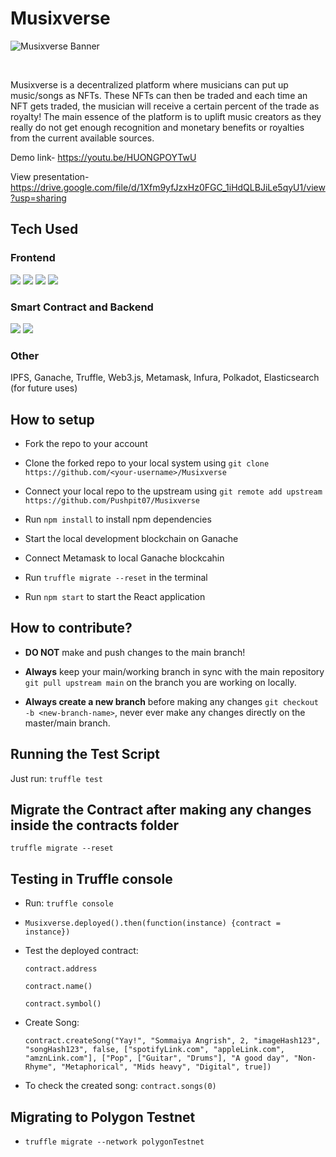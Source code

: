# Musixverse
![Musixverse Banner](https://user-images.githubusercontent.com/53931942/139572591-37cf0074-93f0-4612-9d1f-60b7ce35610f.PNG)

<br/>

Musixverse is a decentralized platform where musicians can put up music/songs as NFTs. These NFTs can then be traded and each time an NFT gets traded, the musician will receive a certain percent of the trade as royalty! The main essence of the platform is to uplift music creators as they really do not get enough recognition and monetary benefits or royalties from the current available sources.

Demo link- https://youtu.be/HUONGPOYTwU

View presentation- https://drive.google.com/file/d/1Xfm9yfJzxHz0FGC_1iHdQLBJiLe5qyU1/view?usp=sharing

## Tech Used

### Frontend
<p align="left">
<img src = "https://img.shields.io/badge/Bootstrap-563D7C?style=for-the-badge&logo=bootstrap&logoColor=white"/>
<img src = "https://img.shields.io/badge/React-20232A?style=for-the-badge&logo=react&logoColor=61DAFB"/>
<img src = "https://img.shields.io/badge/CSS3-1572B6?style=for-the-badge&logo=css3&logoColor=white"/>
<img src = "https://img.shields.io/badge/JavaScript-323330?style=for-the-badge&logo=javascript&logoColor=F7DF1E" />
</p>

### Smart Contract and Backend
<p align="left">
<img src = "https://img.shields.io/badge/firebase-ffca28?style=for-the-badge&logo=firebase&logoColor=black"/>
<img src = "https://img.shields.io/badge/Solidity-e6e6e6?style=for-the-badge&logo=solidity&logoColor=black"/>
</p>

### Other
<p>IPFS, Ganache, Truffle, Web3.js, Metamask, Infura, Polkadot, Elasticsearch (for future uses)</p>

## How to setup

-   Fork the repo to your account

-   Clone the forked repo to your local system using `git clone https://github.com/<your-username>/Musixverse`

-   Connect your local repo to the upstream using `git remote add upstream https://github.com/Pushpit07/Musixverse`

-   Run `npm install` to install npm dependencies

-   Start the local development blockchain on Ganache

-   Connect Metamask to local Ganache blockcahin

-   Run `truffle migrate --reset` in the terminal

-   Run `npm start` to start the React application

## How to contribute?

- **DO NOT** make and push changes to the main branch!

- **Always** keep your main/working branch in sync with the main repository `git pull upstream main` on the branch you are working on locally.

- **Always create a new branch** before making any changes `git checkout -b <new-branch-name>`, never ever make any changes directly on the master/main branch.

## Running the Test Script

Just run: `truffle test`

## Migrate the Contract after making any changes inside the contracts folder

`truffle migrate --reset`

## Testing in Truffle console

-   Run: `truffle console`

-   `Musixverse.deployed().then(function(instance) {contract = instance})`

-   Test the deployed contract:

    `contract.address`

    `contract.name()`

    `contract.symbol()`

-   Create Song:

    `contract.createSong("Yay!", "Sommaiya Angrish", 2, "imageHash123", "songHash123", false, ["spotifyLink.com", "appleLink.com", "amznLink.com"], ["Pop", ["Guitar", "Drums"], "A good day", "Non-Rhyme", "Metaphorical", "Mids heavy", "Digital", true])`

-   To check the created song:
    `contract.songs(0)`

## Migrating to Polygon Testnet

-   `truffle migrate --network polygonTestnet`
